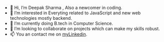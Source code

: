 - 👋 Hi, I’m Deepak Sharma , Also a newcomer in coding.
- 👀 I’m interested in Everyting related to JavaScript and new web technologies mostly backend.
- 🌱 I’m currently doing B.tech in Computer Science.
- 💞️ I’m looking to collaborate on projects which can make my skills robust.
- 📫 You an contact me on [myLinkedin](https://www.linkedin.com/in/deepak-sharma-725a56220/).

<!---
Deepak22448/Deepak22448 is a ✨ special ✨ repository because its `README.md` (this file) appears on your GitHub profile.
You can click the Preview link to take a look at your changes.
--->

